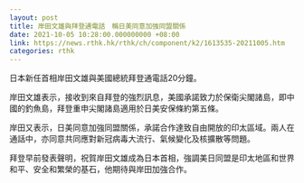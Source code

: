 ```yaml
---
layout: post
title: 岸田文雄與拜登通電話　稱日美同意加強同盟關係
date: 2021-10-05 10:28:00.000000000 +08:00
link: https://news.rthk.hk/rthk/ch/component/k2/1613535-20211005.htm
categories: rthk
---
```


日本新任首相岸田文雄與美國總統拜登通電話20分鐘。

岸田文雄表示，接收到來自拜登的強烈訊息，美國承諾致力於保衛尖閣諸島，即中國的釣魚島，拜登重申尖閣諸島適用於日美安保條約第五條。

岸田又表示，日美同意加強同盟關係，承諾合作達致自由開放的印太區域。兩人在通話中，亦同意共同應對新冠病毒大流行、氣候變化及核擴散等問題。

拜登早前發表聲明，祝賀岸田文雄成為日本首相，強調美日同盟是印太地區和世界和平、安全和繁榮的基石，他期待與岸田加強合作。
